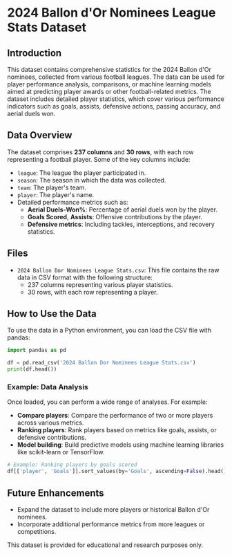 
# 2024 Ballon d'Or Nominees League Stats Dataset

## Introduction

This dataset contains comprehensive statistics for the 2024 Ballon d'Or nominees, collected from various football leagues. 
The data can be used for player performance analysis, comparisons, or machine learning models aimed at predicting player awards 
or other football-related metrics. The dataset includes detailed player statistics, which cover various performance indicators 
such as goals, assists, defensive actions, passing accuracy, and aerial duels won.

## Data Overview

The dataset comprises **237 columns** and **30 rows**, with each row representing a football player. 
Some of the key columns include:
- `league`: The league the player participated in.
- `season`: The season in which the data was collected.
- `team`: The player's team.
- `player`: The player's name.
- Detailed performance metrics such as:
  - **Aerial Duels-Won%**: Percentage of aerial duels won by the player.
  - **Goals Scored**, **Assists**: Offensive contributions by the player.
  - **Defensive metrics**: Including tackles, interceptions, and recovery statistics.

## Files

- `2024 Ballon Dor Nominees League Stats.csv`: This file contains the raw data in CSV format with the following structure:
  - 237 columns representing various player statistics.
  - 30 rows, with each row representing a player.

## How to Use the Data

To use the data in a Python environment, you can load the CSV file with pandas:

```python
import pandas as pd

df = pd.read_csv('2024 Ballon Dor Nominees League Stats.csv')
print(df.head())
```

### Example: Data Analysis

Once loaded, you can perform a wide range of analyses. For example:
- **Compare players**: Compare the performance of two or more players across various metrics.
- **Ranking players**: Rank players based on metrics like goals, assists, or defensive contributions.
- **Model building**: Build predictive models using machine learning libraries like scikit-learn or TensorFlow.

```python
# Example: Ranking players by goals scored
df[['player', 'Goals']].sort_values(by='Goals', ascending=False).head()
```

## Future Enhancements

- Expand the dataset to include more players or historical Ballon d'Or nominees.
- Incorporate additional performance metrics from more leagues or competitions.

This dataset is provided for educational and research purposes only.

